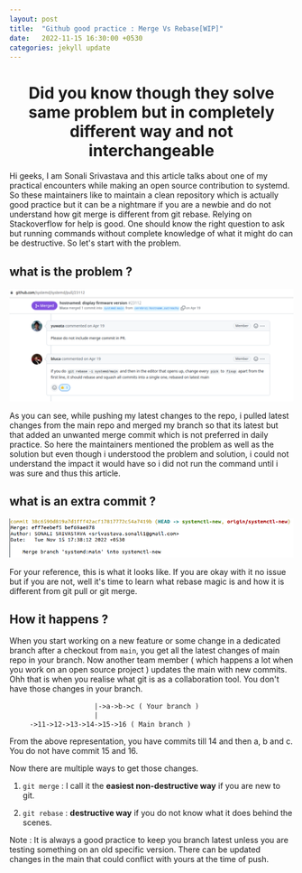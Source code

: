 ```yaml
---
layout: post
title:  "Github good practice : Merge Vs Rebase[WIP]"
date:   2022-11-15 16:30:00 +0530
categories: jekyll update
---
```

<p align="center">
  <h1 align="center">Did you know though they solve same problem but in
completely different way and not interchangeable</h1>
</p>

Hi geeks, I am Sonali Srivastava and this article talks about one of my
practical encounters while making an open source contribution to systemd. So
these maintainers like to maintain a clean repository which is actually good
practice but it can be a nightmare if you are a newbie and do not understand
how git merge is different from git rebase.
Relying on Stackoverflow for help is good. One should know the right question
to ask but running commands without complete knowledge of what it might do can
be destructive. So let's start with the problem.

## what is the problem ?

![github-merge-commit-pr](/assets/github-problem-rebase-merge.png)

As you can see, while pushing my latest changes to the repo, i pulled latest
changes from the main repo and merged my branch so that its latest
but that added an unwanted merge commit which is not preferred in daily
practice. So here the maintainers mentioned the problem as well as the solution
but even though i understood the problem and solution, i could not understand
the impact it would have so i did not run the command until i was sure and thus
this article.

## what is an extra commit ?

![github-extra-commit](/assets/github-extra-commit.png)

For your reference, this is what it looks like. If you are okay with it no
issue but if you are not, well it's time to learn what rebase magic is and how
it is different from git pull or git merge.

## How it happens ?

When you start working on a new feature or some change in a dedicated branch
after a checkout from `main`, you get all the latest changes of main repo in
your branch. Now another team member ( which happens a lot when you work on an
open source project ) updates the main with new commits. Ohh that is when you
realise what git is as a collaboration tool. You don't have those changes in
your branch.

                         |->a->b->c ( Your branch )
                         |
         ->11->12->13->14->15->16 ( Main branch )

From the above representation, you have commits till 14 and then a, b and c.
You do not have commit 15 and 16.

Now there are multiple ways to get those changes.

1. `git merge` : I call it the **easiest non-destructive way** if you are new to
git.

2. `git rebase` : **destructive way** if you do not know what it does behind
the scenes.

Note : It is always a good practice to keep you branch latest unless you are
testing something on an old specific version. There can be updated changes in
the main that could conflict with yours at the time of push.



